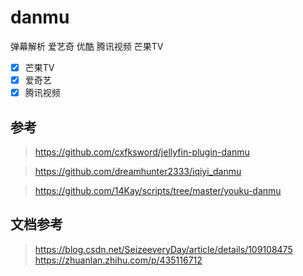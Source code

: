 # danmu
弹幕解析 爱艺奇 优酷 腾讯视频 芒果TV

- [x] 芒果TV
- [x] 爱奇艺
- [x] 腾讯视频

## 参考 

> https://github.com/cxfksword/jellyfin-plugin-danmu

> https://github.com/dreamhunter2333/iqiyi_danmu

> https://github.com/14Kay/scripts/tree/master/youku-danmu

## 文档参考

> https://blog.csdn.net/SeizeeveryDay/article/details/109108475
> https://zhuanlan.zhihu.com/p/435116712